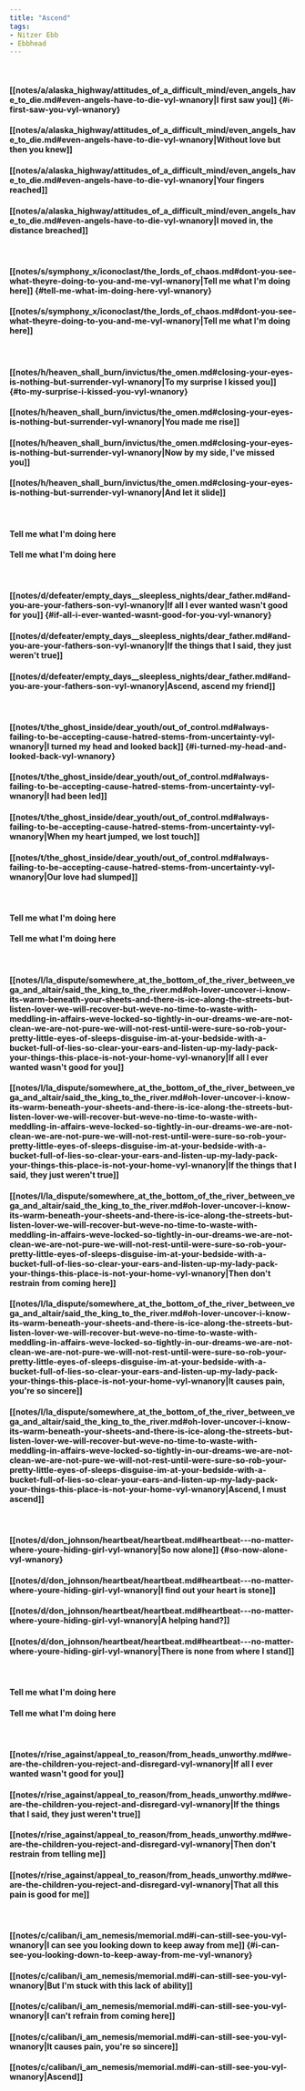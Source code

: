```yaml
---
title: "Ascend"
tags:
- Nitzer Ebb
- Ebbhead
---
```

&nbsp;
#### [[notes/a/alaska_highway/attitudes_of_a_difficult_mind/even_angels_have_to_die.md#even-angels-have-to-die-vyl-wnanory|I first saw you]] {#i-first-saw-you-vyl-wnanory}
#### [[notes/a/alaska_highway/attitudes_of_a_difficult_mind/even_angels_have_to_die.md#even-angels-have-to-die-vyl-wnanory|Without love but then you knew]]
#### [[notes/a/alaska_highway/attitudes_of_a_difficult_mind/even_angels_have_to_die.md#even-angels-have-to-die-vyl-wnanory|Your fingers reached]]
#### [[notes/a/alaska_highway/attitudes_of_a_difficult_mind/even_angels_have_to_die.md#even-angels-have-to-die-vyl-wnanory|I moved in, the distance breached]]
&nbsp;
#### [[notes/s/symphony_x/iconoclast/the_lords_of_chaos.md#dont-you-see-what-theyre-doing-to-you-and-me-vyl-wnanory|Tell me what I'm doing here]] {#tell-me-what-im-doing-here-vyl-wnanory}
#### [[notes/s/symphony_x/iconoclast/the_lords_of_chaos.md#dont-you-see-what-theyre-doing-to-you-and-me-vyl-wnanory|Tell me what I'm doing here]]
&nbsp;
#### [[notes/h/heaven_shall_burn/invictus/the_omen.md#closing-your-eyes-is-nothing-but-surrender-vyl-wnanory|To my surprise I kissed you]] {#to-my-surprise-i-kissed-you-vyl-wnanory}
#### [[notes/h/heaven_shall_burn/invictus/the_omen.md#closing-your-eyes-is-nothing-but-surrender-vyl-wnanory|You made me rise]]
#### [[notes/h/heaven_shall_burn/invictus/the_omen.md#closing-your-eyes-is-nothing-but-surrender-vyl-wnanory|Now by my side, I've missed you]]
#### [[notes/h/heaven_shall_burn/invictus/the_omen.md#closing-your-eyes-is-nothing-but-surrender-vyl-wnanory|And let it slide]]
&nbsp;
#### Tell me what I'm doing here
#### Tell me what I'm doing here
&nbsp;
#### [[notes/d/defeater/empty_days__sleepless_nights/dear_father.md#and-you-are-your-fathers-son-vyl-wnanory|If all I ever wanted wasn't good for you]] {#if-all-i-ever-wanted-wasnt-good-for-you-vyl-wnanory}
#### [[notes/d/defeater/empty_days__sleepless_nights/dear_father.md#and-you-are-your-fathers-son-vyl-wnanory|If the things that I said, they just weren't true]]
#### [[notes/d/defeater/empty_days__sleepless_nights/dear_father.md#and-you-are-your-fathers-son-vyl-wnanory|Ascend, ascend my friend]]
&nbsp;
#### [[notes/t/the_ghost_inside/dear_youth/out_of_control.md#always-failing-to-be-accepting-cause-hatred-stems-from-uncertainty-vyl-wnanory|I turned my head and looked back]] {#i-turned-my-head-and-looked-back-vyl-wnanory}
#### [[notes/t/the_ghost_inside/dear_youth/out_of_control.md#always-failing-to-be-accepting-cause-hatred-stems-from-uncertainty-vyl-wnanory|I had been led]]
#### [[notes/t/the_ghost_inside/dear_youth/out_of_control.md#always-failing-to-be-accepting-cause-hatred-stems-from-uncertainty-vyl-wnanory|When my heart jumped, we lost touch]]
#### [[notes/t/the_ghost_inside/dear_youth/out_of_control.md#always-failing-to-be-accepting-cause-hatred-stems-from-uncertainty-vyl-wnanory|Our love had slumped]]
&nbsp;
#### Tell me what I'm doing here
#### Tell me what I'm doing here
&nbsp;
#### [[notes/l/la_dispute/somewhere_at_the_bottom_of_the_river_between_vega_and_altair/said_the_king_to_the_river.md#oh-lover-uncover-i-know-its-warm-beneath-your-sheets-and-there-is-ice-along-the-streets-but-listen-lover-we-will-recover-but-weve-no-time-to-waste-with-meddling-in-affairs-weve-locked-so-tightly-in-our-dreams-we-are-not-clean-we-are-not-pure-we-will-not-rest-until-were-sure-so-rob-your-pretty-little-eyes-of-sleeps-disguise-im-at-your-bedside-with-a-bucket-full-of-lies-so-clear-your-ears-and-listen-up-my-lady-pack-your-things-this-place-is-not-your-home-vyl-wnanory|If all I ever wanted wasn't good for you]]
#### [[notes/l/la_dispute/somewhere_at_the_bottom_of_the_river_between_vega_and_altair/said_the_king_to_the_river.md#oh-lover-uncover-i-know-its-warm-beneath-your-sheets-and-there-is-ice-along-the-streets-but-listen-lover-we-will-recover-but-weve-no-time-to-waste-with-meddling-in-affairs-weve-locked-so-tightly-in-our-dreams-we-are-not-clean-we-are-not-pure-we-will-not-rest-until-were-sure-so-rob-your-pretty-little-eyes-of-sleeps-disguise-im-at-your-bedside-with-a-bucket-full-of-lies-so-clear-your-ears-and-listen-up-my-lady-pack-your-things-this-place-is-not-your-home-vyl-wnanory|If the things that I said, they just weren't true]]
#### [[notes/l/la_dispute/somewhere_at_the_bottom_of_the_river_between_vega_and_altair/said_the_king_to_the_river.md#oh-lover-uncover-i-know-its-warm-beneath-your-sheets-and-there-is-ice-along-the-streets-but-listen-lover-we-will-recover-but-weve-no-time-to-waste-with-meddling-in-affairs-weve-locked-so-tightly-in-our-dreams-we-are-not-clean-we-are-not-pure-we-will-not-rest-until-were-sure-so-rob-your-pretty-little-eyes-of-sleeps-disguise-im-at-your-bedside-with-a-bucket-full-of-lies-so-clear-your-ears-and-listen-up-my-lady-pack-your-things-this-place-is-not-your-home-vyl-wnanory|Then don't restrain from coming here]]
#### [[notes/l/la_dispute/somewhere_at_the_bottom_of_the_river_between_vega_and_altair/said_the_king_to_the_river.md#oh-lover-uncover-i-know-its-warm-beneath-your-sheets-and-there-is-ice-along-the-streets-but-listen-lover-we-will-recover-but-weve-no-time-to-waste-with-meddling-in-affairs-weve-locked-so-tightly-in-our-dreams-we-are-not-clean-we-are-not-pure-we-will-not-rest-until-were-sure-so-rob-your-pretty-little-eyes-of-sleeps-disguise-im-at-your-bedside-with-a-bucket-full-of-lies-so-clear-your-ears-and-listen-up-my-lady-pack-your-things-this-place-is-not-your-home-vyl-wnanory|It causes pain, you're so sincere]]
#### [[notes/l/la_dispute/somewhere_at_the_bottom_of_the_river_between_vega_and_altair/said_the_king_to_the_river.md#oh-lover-uncover-i-know-its-warm-beneath-your-sheets-and-there-is-ice-along-the-streets-but-listen-lover-we-will-recover-but-weve-no-time-to-waste-with-meddling-in-affairs-weve-locked-so-tightly-in-our-dreams-we-are-not-clean-we-are-not-pure-we-will-not-rest-until-were-sure-so-rob-your-pretty-little-eyes-of-sleeps-disguise-im-at-your-bedside-with-a-bucket-full-of-lies-so-clear-your-ears-and-listen-up-my-lady-pack-your-things-this-place-is-not-your-home-vyl-wnanory|Ascend, I must ascend]]
&nbsp;
#### [[notes/d/don_johnson/heartbeat/heartbeat.md#heartbeat---no-matter-where-youre-hiding-girl-vyl-wnanory|So now alone]] {#so-now-alone-vyl-wnanory}
#### [[notes/d/don_johnson/heartbeat/heartbeat.md#heartbeat---no-matter-where-youre-hiding-girl-vyl-wnanory|I find out your heart is stone]]
#### [[notes/d/don_johnson/heartbeat/heartbeat.md#heartbeat---no-matter-where-youre-hiding-girl-vyl-wnanory|A helping hand?]]
#### [[notes/d/don_johnson/heartbeat/heartbeat.md#heartbeat---no-matter-where-youre-hiding-girl-vyl-wnanory|There is none from where I stand]]
&nbsp;
#### Tell me what I'm doing here
#### Tell me what I'm doing here
&nbsp;
#### [[notes/r/rise_against/appeal_to_reason/from_heads_unworthy.md#we-are-the-children-you-reject-and-disregard-vyl-wnanory|If all I ever wanted wasn't good for you]]
#### [[notes/r/rise_against/appeal_to_reason/from_heads_unworthy.md#we-are-the-children-you-reject-and-disregard-vyl-wnanory|If the things that I said, they just weren't true]]
#### [[notes/r/rise_against/appeal_to_reason/from_heads_unworthy.md#we-are-the-children-you-reject-and-disregard-vyl-wnanory|Then don't restrain from telling me]]
#### [[notes/r/rise_against/appeal_to_reason/from_heads_unworthy.md#we-are-the-children-you-reject-and-disregard-vyl-wnanory|That all this pain is good for me]]
&nbsp;
#### [[notes/c/caliban/i_am_nemesis/memorial.md#i-can-still-see-you-vyl-wnanory|I can see you looking down to keep away from me]] {#i-can-see-you-looking-down-to-keep-away-from-me-vyl-wnanory}
#### [[notes/c/caliban/i_am_nemesis/memorial.md#i-can-still-see-you-vyl-wnanory|But I'm stuck with this lack of ability]]
#### [[notes/c/caliban/i_am_nemesis/memorial.md#i-can-still-see-you-vyl-wnanory|I can't refrain from coming here]]
#### [[notes/c/caliban/i_am_nemesis/memorial.md#i-can-still-see-you-vyl-wnanory|It causes pain, you're so sincere]]
#### [[notes/c/caliban/i_am_nemesis/memorial.md#i-can-still-see-you-vyl-wnanory|Ascend]]
